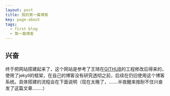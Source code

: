 ```yaml
---
layout: post
title: 我的第一篇博客
key: page-about
tags:
  - first blog
  - 第一篇博客
---
```


##  兴奋
  终于把网站搭建起来了，这个网站是参考了王琦在[GITHUB](https://github.com/kitian616/jekyll-TeXt-theme/)的工程修改后得来的，使用了jekyll的框架，在自己的博客没有研究透彻之前，后续在仍旧使用这个博客系统。具体搭建的流程会在下面说明（现在太晚了，.......半夜醒来按耐不住兴奋发了这篇文章........）
